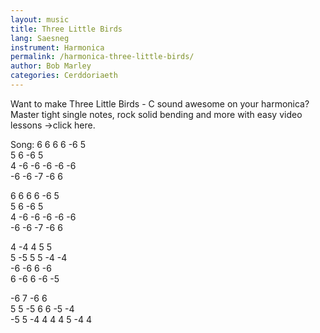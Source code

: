 ```yaml
---
layout: music
title: Three Little Birds
lang: Saesneg
instrument: Harmonica
permalink: /harmonica-three-little-birds/
author: Bob Marley
categories: Cerddoriaeth
---
```

Want to make Three Little Birds - C sound awesome on your harmonica? Master tight single notes, rock solid bending and more with easy video lessons ->click here.  
  
Song:
6  6  6  6 -6  5  
 5  6 -6  5  
 4 -6 -6 -6 -6 -6  
-6 -6 -7 -6  6  
  
 6  6  6  6 -6  5  
 5  6 -6  5  
 4 -6 -6 -6 -6 -6  
-6 -6 -7 -6  6  
  
 4 -4  4  5  5  
 5 -5  5  5 -4 -4  
-6 -6  6 -6  
 6 -6  6 -6 -5  
  
-6  7 -6  6  
 5  5 -5  6  6 -5 -4  
-5  5 -4  4  4  4  5 -4  4  